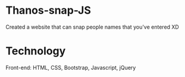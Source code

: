 # Thanos-snap-JS

Created a website that can snap people names that you've entered XD

# Technology
Front-end: HTML, CSS, Bootstrap, Javascript, jQuery
